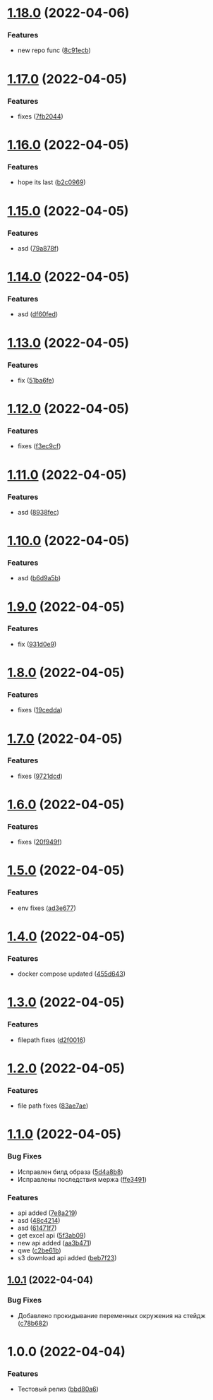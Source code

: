 # [1.18.0](http://gitlab.xplanet.int/xmarket/golang/parser/compare/v1.17.0...v1.18.0) (2022-04-06)


### Features

* new repo func ([8c91ecb](http://gitlab.xplanet.int/xmarket/golang/parser/commit/8c91ecba4aebdce41bb07947b72527a86f812c79))

# [1.17.0](http://gitlab.xplanet.int/xmarket/golang/parser/compare/v1.16.0...v1.17.0) (2022-04-05)


### Features

* fixes ([7fb2044](http://gitlab.xplanet.int/xmarket/golang/parser/commit/7fb2044395d8296919c101bcf5f8938e35c05cf9))

# [1.16.0](http://gitlab.xplanet.int/xmarket/golang/parser/compare/v1.15.0...v1.16.0) (2022-04-05)


### Features

* hope its last ([b2c0969](http://gitlab.xplanet.int/xmarket/golang/parser/commit/b2c09699bb4c136539a33dd8f29efd2026535007))

# [1.15.0](http://gitlab.xplanet.int/xmarket/golang/parser/compare/v1.14.0...v1.15.0) (2022-04-05)


### Features

* asd ([79a878f](http://gitlab.xplanet.int/xmarket/golang/parser/commit/79a878f263d0e6668e71095efb625154f40b6f35))

# [1.14.0](http://gitlab.xplanet.int/xmarket/golang/parser/compare/v1.13.0...v1.14.0) (2022-04-05)


### Features

* asd ([df60fed](http://gitlab.xplanet.int/xmarket/golang/parser/commit/df60fedb806d935f92a122c4c4b5336db8232a79))

# [1.13.0](http://gitlab.xplanet.int/xmarket/golang/parser/compare/v1.12.0...v1.13.0) (2022-04-05)


### Features

* fix ([51ba6fe](http://gitlab.xplanet.int/xmarket/golang/parser/commit/51ba6fed38877743e2a0f4197b014d08255bd3b2))

# [1.12.0](http://gitlab.xplanet.int/xmarket/golang/parser/compare/v1.11.0...v1.12.0) (2022-04-05)


### Features

* fixes ([f3ec9cf](http://gitlab.xplanet.int/xmarket/golang/parser/commit/f3ec9cf0f9b45a082aa681f2ad157f813f3e6c74))

# [1.11.0](http://gitlab.xplanet.int/xmarket/golang/parser/compare/v1.10.0...v1.11.0) (2022-04-05)


### Features

* asd ([8938fec](http://gitlab.xplanet.int/xmarket/golang/parser/commit/8938feca3cb6fbd91973b7af763daed648821dc4))

# [1.10.0](http://gitlab.xplanet.int/xmarket/golang/parser/compare/v1.9.0...v1.10.0) (2022-04-05)


### Features

* asd ([b6d9a5b](http://gitlab.xplanet.int/xmarket/golang/parser/commit/b6d9a5b01514394aae1e79a49676eff862bf740a))

# [1.9.0](http://gitlab.xplanet.int/xmarket/golang/parser/compare/v1.8.0...v1.9.0) (2022-04-05)


### Features

* fix ([931d0e9](http://gitlab.xplanet.int/xmarket/golang/parser/commit/931d0e9e19234293086770a0d184044290470a99))

# [1.8.0](http://gitlab.xplanet.int/xmarket/golang/parser/compare/v1.7.0...v1.8.0) (2022-04-05)


### Features

* fixes ([19cedda](http://gitlab.xplanet.int/xmarket/golang/parser/commit/19cedda5c2031f716a4d89808bb6d818dfb0c75c))

# [1.7.0](http://gitlab.xplanet.int/xmarket/golang/parser/compare/v1.6.0...v1.7.0) (2022-04-05)


### Features

* fixes ([9721dcd](http://gitlab.xplanet.int/xmarket/golang/parser/commit/9721dcd933c0975f7a9f4f5ab84cfc918d5348b4))

# [1.6.0](http://gitlab.xplanet.int/xmarket/golang/parser/compare/v1.5.0...v1.6.0) (2022-04-05)


### Features

* fixes ([20f949f](http://gitlab.xplanet.int/xmarket/golang/parser/commit/20f949f2e37813927853b766162ca1e8151c2ef1))

# [1.5.0](http://gitlab.xplanet.int/xmarket/golang/parser/compare/v1.4.0...v1.5.0) (2022-04-05)


### Features

* env fixes ([ad3e677](http://gitlab.xplanet.int/xmarket/golang/parser/commit/ad3e6774f71492dfff38930479cb53ea0a7d6964))

# [1.4.0](http://gitlab.xplanet.int/xmarket/golang/parser/compare/v1.3.0...v1.4.0) (2022-04-05)


### Features

* docker compose updated ([455d643](http://gitlab.xplanet.int/xmarket/golang/parser/commit/455d643e9ce85733eccc48b36baceeef61771864))

# [1.3.0](http://gitlab.xplanet.int/xmarket/golang/parser/compare/v1.2.0...v1.3.0) (2022-04-05)


### Features

* filepath fixes ([d2f0016](http://gitlab.xplanet.int/xmarket/golang/parser/commit/d2f00164c5c6b546dc44f5839214e0e1ee295f2a))

# [1.2.0](http://gitlab.xplanet.int/xmarket/golang/parser/compare/v1.1.0...v1.2.0) (2022-04-05)


### Features

* file path fixes ([83ae7ae](http://gitlab.xplanet.int/xmarket/golang/parser/commit/83ae7ae2763548b26a5e430853a1830b7b66caba))

# [1.1.0](http://gitlab.xplanet.int/xmarket/golang/parser/compare/v1.0.1...v1.1.0) (2022-04-05)


### Bug Fixes

* Исправлен билд образа ([5d4a8b8](http://gitlab.xplanet.int/xmarket/golang/parser/commit/5d4a8b87cd607db9f61e3dc3cec0de0f1b571def))
* Исправлены последствия мержа ([ffe3491](http://gitlab.xplanet.int/xmarket/golang/parser/commit/ffe3491b9b6fb5c16c778ed63ecc56d93dd8d6c7))


### Features

* api added ([7e8a219](http://gitlab.xplanet.int/xmarket/golang/parser/commit/7e8a2198dac087fdb2a692ab329becad1b14d93a))
* asd ([48c4214](http://gitlab.xplanet.int/xmarket/golang/parser/commit/48c4214943ab65a255989e023e045242dac6bb13))
* asd ([61471f7](http://gitlab.xplanet.int/xmarket/golang/parser/commit/61471f7e35acab0bac04ccd8a5a2a5e1f845dfa9))
* get excel api ([5f3ab09](http://gitlab.xplanet.int/xmarket/golang/parser/commit/5f3ab098c91d15b5b19271bbee1d5ccf99e1117d))
* new api added ([aa3b471](http://gitlab.xplanet.int/xmarket/golang/parser/commit/aa3b4717c84648e004916d2f49214703bb0f7496))
* qwe ([c2be61b](http://gitlab.xplanet.int/xmarket/golang/parser/commit/c2be61b93e586d44dc584ce970d032e15ff9c15b))
* s3 download api added ([beb7f23](http://gitlab.xplanet.int/xmarket/golang/parser/commit/beb7f23c6b69f376c89f7a37305fedff43ef3169))

## [1.0.1](http://gitlab.xplanet.int/xmarket/golang/parser/compare/v1.0.0...v1.0.1) (2022-04-04)


### Bug Fixes

* Добавлено прокидывание переменных окружения на стейдж ([c78b682](http://gitlab.xplanet.int/xmarket/golang/parser/commit/c78b682a0baeeeda701162258f2653e40f542b0d))

# 1.0.0 (2022-04-04)


### Features

* Тестовый релиз ([bbd80a6](http://gitlab.xplanet.int/xmarket/golang/parser/commit/bbd80a6534cc7cb8898c4ce96826caeb832ee186))
